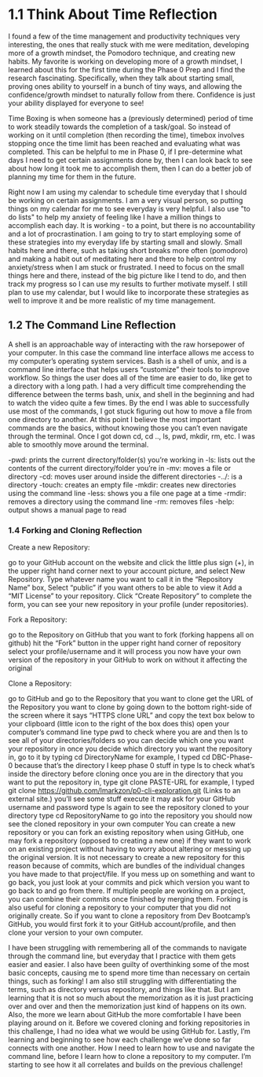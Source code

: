 # 1.1 Think About Time Reflection

I found a few of the time management and productivity techniques very interesting, the ones that really stuck with me were meditation, developing more of a growth mindset, the Pomodoro technique, and creating new habits. My favorite is working on developing more of a growth mindset, I learned about this for the first time during the Phase 0 Prep and I find the research fascinating. Specifically, when they talk about starting small, proving ones ability to yourself in a bunch of tiny ways, and allowing the confidence/growth mindset to naturally follow from there. Confidence is just your ability displayed for everyone to see!

Time Boxing is when someone has a (previously determined) period of time to work steadily towards the completion of a task/goal. So instead of working on it until completion (then recording the time), timebox involves stopping once the time limit has been reached and evaluating what was completed. This can be helpful to me in Phase 0, if I pre-determine what days I need to get certain assignments done by, then I can look back to see about how long it took me to accomplish them, then I can do a better job of planning my time for them in the future. 

Right now I am using my calendar to schedule time everyday that I should be working on certain assignments. I am a very visual person, so putting things on my calendar for me to see everyday is very helpful. I also use "to do lists" to help my anxiety of feeling like I have a million things to accomplish each day. It is working - to a point, but there is no accountability and a lot of procrastination. I am going to try to start employing some of these strategies into my everyday life by starting small and slowly. Small habits here and there, such as taking short breaks more often (pomodoro) and making a habit out of meditating here and there to help control my anxiety/stress when I am stuck or frustrated. I need to focus on the small things here and there, instead of the big picture like I tend to do, and then track my progress so I can use my results to further motivate myself. I still plan to use my calendar, but I would like to incorporate these strategies as well to improve it and be more realistic of my time management.

## 1.2 The Command Line Reflection

A shell is an approachable way of interacting with the raw horsepower of your computer. In this case the command line interface allows me access to my computer’s operating system services. Bash is a shell of unix, and is a command line interface that helps users “customize” their tools to improve workflow. So things the user does all of the time are easier to do, like get to a directory with a long path. I had a very difficult time comprehending the difference between the terms bash, unix, and shell in the beginning and had to watch the video quite a few times. By the end I was able to successfully use most of the commands, I got stuck figuring out how to move a file from one directory to another. At this point I believe the most important commands are the basics, without knowing those you can’t even navigate through the terminal. Once I got down cd, cd .., ls, pwd, mkdir, rm, etc. I was able to smoothly move around the terminal.

-pwd: prints the current directory/folder(s) you’re working in
-ls: lists out the contents of the current directory/folder you’re in
-mv: moves a file or directory
-cd: moves user around inside the different directories
-../: is a directory
-touch: creates an empty file
-mkdir: creates new directories using the command line
-less: shows you a file one page at a time
-rmdir: removes a directory using the command line
-rm: removes files
-help: output shows a manual page to read

### 1.4 Forking and Cloning Reflection

Create a new Repository:

go to your GitHub account on the website and click the little plus sign (+), in the upper right hand corner next to your account picture, and select New Repository.
Type whatever name you want to call it in the “Repository Name” box,
Select “public” if you want others to be able to view it
Add a “MIT License” to your repository.
Click “Create Repository” to complete the form, you can see your new repository in your profile (under repositories).
 

Fork a Repository:

go to the Repository on GitHub that you want to fork (forking happens all on github)
hit the “Fork” button in the upper right hand corner of repository
select your profile/username and it will process
you now have your own version of the repository in your GitHub to work on without it affecting the original
 

Clone a Repository:

go to GitHub and go to the Repository that you want to clone
get the URL of the Repository you want to clone by going down to the bottom right-side of the screen where it says “HTTPS clone URL” and copy the text box below to your clipboard (little icon to the right of the box does this)
open your computer’s command line
type pwd to check where you are and then ls to see all of your directories/folders so you can decide which one you want your repository in
once you decide which directory you want the repository in, go to it by typing cd DirectoryName
for example, I typed cd DBC-Phase-0 because that’s the directory I keep phase 0 stuff in
type ls to check what’s inside the directory before cloning
once you are in the directory that you want to put the repository in, type git clone PASTE-URL
for example, I typed git clone https://github.com/lmarkzon/p0-cli-exploration.git (Links to an external site.)
you’ll see some stuff execute
it may ask for your GitHub username and password
type ls again to see the repository cloned to your directory
type cd RepositoryName to go into the repository
you should now see the cloned repository in your own computer
You can create a new repository or you can fork an existing repository when using GitHub, one may fork a repository (opposed to creating a new one) if they want to work on an existing project without having to worry about altering or messing up the original version. It is not necessary to create a new repository for this reason because of commits, which are bundles of the individual changes you have made to that project/file. If you mess up on something and want to go back, you just look at your commits and pick which version you want to go back to and go from there. If multiple people are working on a project, you can combine their commits once finished by merging them. Forking is also useful for cloning a repository to your computer that you did not originally create. So if you want to clone a repository from Dev Bootcamp’s GitHub, you would first fork it to your GitHub account/profile, and then clone your version to your own computer.

I have been struggling with remembering all of the commands to navigate through the command line, but everyday that I practice with them gets easier and easier. I also have been guilty of overthinking some of the most basic concepts, causing me to spend more time than necessary on certain things, such as forking! I am also still struggling with differentiating the terms, such as directory versus repository, and things like that. But I am learning that it is not so much about the memorization as it is just practicing over and over and then the memorization just kind of happens on its own. Also, the more we learn about GitHub the more comfortable I have been playing around on it. Before we covered cloning and forking repositories in this challenge, I had no idea what we would be using GitHub for. Lastly, I’m learning and beginning to see how each challenge we’ve done so far connects with one another. How I need to learn how to use and navigate the command line, before I learn how to clone a repository to my computer. I’m starting to see how it all correlates and builds on the previous challenge!
